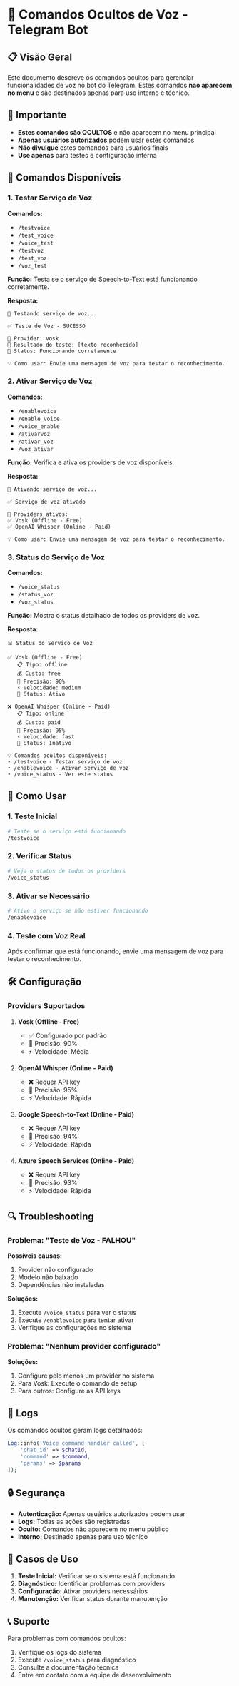 # 🤫 Comandos Ocultos de Voz - Telegram Bot

## 📋 Visão Geral

Este documento descreve os comandos ocultos para gerenciar funcionalidades de voz no bot do Telegram. Estes comandos **não aparecem no menu** e são destinados apenas para uso interno e técnico.

## 🚨 Importante

- **Estes comandos são OCULTOS** e não aparecem no menu principal
- **Apenas usuários autorizados** podem usar estes comandos
- **Não divulgue** estes comandos para usuários finais
- **Use apenas** para testes e configuração interna

## 🎤 Comandos Disponíveis

### 1. Testar Serviço de Voz

**Comandos:**

- `/testvoice`
- `/test_voice`
- `/voice_test`
- `/testvoz`
- `/test_voz`
- `/voz_test`

**Função:** Testa se o serviço de Speech-to-Text está funcionando corretamente.

**Resposta:**

```
🧪 Testando serviço de voz...

✅ Teste de Voz - SUCESSO

🎤 Provider: vosk
📝 Resultado do teste: [texto reconhecido]
🔧 Status: Funcionando corretamente

💡 Como usar: Envie uma mensagem de voz para testar o reconhecimento.
```

### 2. Ativar Serviço de Voz

**Comandos:**

- `/enablevoice`
- `/enable_voice`
- `/voice_enable`
- `/ativarvoz`
- `/ativar_voz`
- `/voz_ativar`

**Função:** Verifica e ativa os providers de voz disponíveis.

**Resposta:**

```
🔧 Ativando serviço de voz...

✅ Serviço de voz ativado

🎤 Providers ativos:
✅ Vosk (Offline - Free)
✅ OpenAI Whisper (Online - Paid)

💡 Como usar: Envie uma mensagem de voz para testar o reconhecimento.
```

### 3. Status do Serviço de Voz

**Comandos:**

- `/voice_status`
- `/status_voz`
- `/voz_status`

**Função:** Mostra o status detalhado de todos os providers de voz.

**Resposta:**

```
📊 Status do Serviço de Voz

✅ Vosk (Offline - Free)
   📋 Tipo: offline
   💰 Custo: free
   🎯 Precisão: 90%
   ⚡ Velocidade: medium
   🔧 Status: Ativo

❌ OpenAI Whisper (Online - Paid)
   📋 Tipo: online
   💰 Custo: paid
   🎯 Precisão: 95%
   ⚡ Velocidade: fast
   🔧 Status: Inativo

💡 Comandos ocultos disponíveis:
• /testvoice - Testar serviço de voz
• /enablevoice - Ativar serviço de voz
• /voice_status - Ver este status
```

## 🔧 Como Usar

### 1. Teste Inicial

```bash
# Teste se o serviço está funcionando
/testvoice
```

### 2. Verificar Status

```bash
# Veja o status de todos os providers
/voice_status
```

### 3. Ativar se Necessário

```bash
# Ative o serviço se não estiver funcionando
/enablevoice
```

### 4. Teste com Voz Real

Após confirmar que está funcionando, envie uma mensagem de voz para testar o reconhecimento.

## 🛠️ Configuração

### Providers Suportados

1. **Vosk (Offline - Free)**

   - ✅ Configurado por padrão
   - 🎯 Precisão: 90%
   - ⚡ Velocidade: Média

2. **OpenAI Whisper (Online - Paid)**

   - ❌ Requer API key
   - 🎯 Precisão: 95%
   - ⚡ Velocidade: Rápida

3. **Google Speech-to-Text (Online - Paid)**

   - ❌ Requer API key
   - 🎯 Precisão: 94%
   - ⚡ Velocidade: Rápida

4. **Azure Speech Services (Online - Paid)**
   - ❌ Requer API key
   - 🎯 Precisão: 93%
   - ⚡ Velocidade: Rápida

## 🔍 Troubleshooting

### Problema: "Teste de Voz - FALHOU"

**Possíveis causas:**

1. Provider não configurado
2. Modelo não baixado
3. Dependências não instaladas

**Soluções:**

1. Execute `/voice_status` para ver o status
2. Execute `/enablevoice` para tentar ativar
3. Verifique as configurações no sistema

### Problema: "Nenhum provider configurado"

**Soluções:**

1. Configure pelo menos um provider no sistema
2. Para Vosk: Execute o comando de setup
3. Para outros: Configure as API keys

## 📝 Logs

Os comandos ocultos geram logs detalhados:

```php
Log::info('Voice command handler called', [
    'chat_id' => $chatId,
    'command' => $command,
    'params' => $params
]);
```

## 🔒 Segurança

- **Autenticação:** Apenas usuários autorizados podem usar
- **Logs:** Todas as ações são registradas
- **Oculto:** Comandos não aparecem no menu público
- **Interno:** Destinado apenas para uso técnico

## 🎯 Casos de Uso

1. **Teste Inicial:** Verificar se o sistema está funcionando
2. **Diagnóstico:** Identificar problemas com providers
3. **Configuração:** Ativar providers necessários
4. **Manutenção:** Verificar status durante manutenção

## 📞 Suporte

Para problemas com comandos ocultos:

1. Verifique os logs do sistema
2. Execute `/voice_status` para diagnóstico
3. Consulte a documentação técnica
4. Entre em contato com a equipe de desenvolvimento
